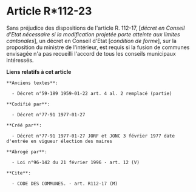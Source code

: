 # Article R*112-23

Sans préjudice des dispositions de l'article R. 112-17, [*décret en Conseil d'Etat nécessaire si la modification projetée
porte atteinte aux limites cantonales*], un décret en Conseil d'Etat [*condition de forme*], sur la proposition du ministre
de l'intérieur, est requis si la fusion de communes envisagée n'a pas recueilli l'accord de tous les conseils municipaux
intéressés.

**Liens relatifs à cet article**

	**Anciens textes**:

	  - Décret n°59-189 1959-01-22 art. 4 al. 2 remplacé (partie)

	**Codifié par**:

	  - Décret n°77-91 1977-01-27

	**Créé par**:

	  - Décret n°77-91 1977-01-27 JORF et JONC 3 février 1977 date d'entrée en vigueur élection des maires

	**Abrogé par**:

	  - Loi n°96-142 du 21 février 1996 - art. 12 (V)

	**Cite**:

	  - CODE DES COMMUNES. - art. R112-17 (M)
